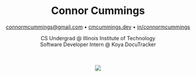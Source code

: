 <div align="center">
  <h1>Connor Cummings</h1>
  
  [connormcummings@gmail.com](mailto:connormcummings@gmail.com) • [cmcummings.dev](https://cmcummings.dev) • [in/connormcummings](https://www.linkedin.com/in/connormcummings)
  
  CS Undergrad @ Illinois Institute of Technology  
  Software Developer Intern @ Koya DocuTracker
  
  <br/><br/>
  [![](https://github-readme-stats.vercel.app/api/top-langs/?username=cmcummings&layout=compact&theme=github_dark)](https://github.com/anuraghazra/github-readme-stats)
</div>

